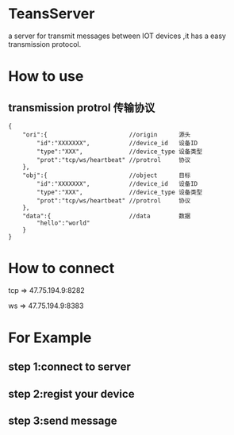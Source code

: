 # TeansServer
a server for transmit messages between IOT devices ,it has a easy transmission protocol.
# How to use

## transmission protrol 传输协议
```
{
    "ori":{                       //origin      源头
        "id":"XXXXXXX",           //device_id   设备ID
        "type":"XXX",             //device_type 设备类型
        "prot":"tcp/ws/heartbeat" //protrol     协议
    },
    "obj":{                       //object      目标
        "id":"XXXXXXX",           //device_id   设备ID
        "type":"XXX",             //device_type 设备类型
        "prot":"tcp/ws/heartbeat" //protrol     协议
    },
    "data":{                      //data        数据
        "hello":"world"
    }
}
```

# How to connect
tcp =>  47.75.194.9:8282

ws =>  47.75.194.9:8383

# For Example
## step 1:connect to server
## step 2:regist your device
## step 3:send message
